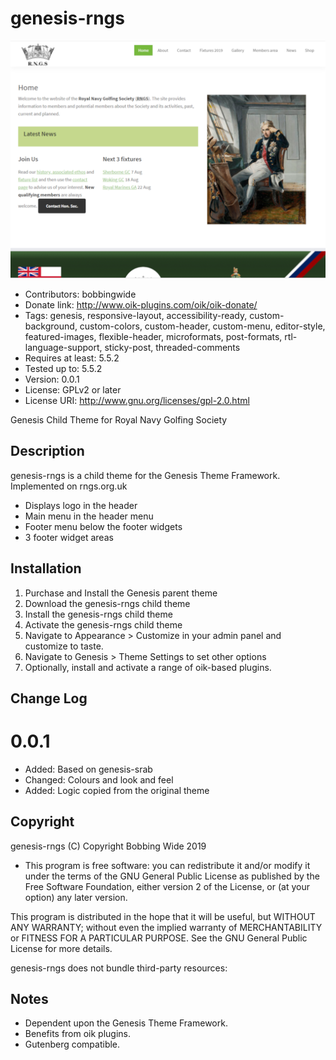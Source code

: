 # genesis-rngs 
![screenshot](https://raw.githubusercontent.com/bobbingwide/genesis-rngs/master/screenshot.png)
* Contributors: bobbingwide
* Donate link: http://www.oik-plugins.com/oik/oik-donate/
* Tags: genesis, responsive-layout, accessibility-ready, custom-background, custom-colors, custom-header, custom-menu, editor-style, featured-images, flexible-header, microformats, post-formats, rtl-language-support, sticky-post, threaded-comments
* Requires at least: 5.5.2
* Tested up to: 5.5.2
* Version: 0.0.1
* License: GPLv2 or later
* License URI: http://www.gnu.org/licenses/gpl-2.0.html

Genesis Child Theme for Royal Navy Golfing Society

## Description 
genesis-rngs is a child theme for the Genesis Theme Framework.
Implemented on rngs.org.uk

- Displays logo in the header
- Main menu in the header menu
- Footer menu below the footer widgets
- 3 footer widget areas


## Installation 

1. Purchase and Install the Genesis parent theme
2. Download the genesis-rngs child theme
3. Install the genesis-rngs child theme
4. Activate the genesis-rngs child theme
5. Navigate to Appearance > Customize in your admin panel and customize to taste.
6. Navigate to Genesis > Theme Settings to set other options
7. Optionally, install and activate a range of oik-based plugins.

## Change Log 
# 0.0.1 
* Added: Based on genesis-srab
* Changed: Colours and look and feel
* Added: Logic copied from the original theme

## Copyright 

genesis-rngs (C) Copyright Bobbing Wide 2019


* This program is free software: you can redistribute it and/or modify
it under the terms of the GNU General Public License as published by
the Free Software Foundation, either version 2 of the License, or
(at your option) any later version.

This program is distributed in the hope that it will be useful,
but WITHOUT ANY WARRANTY; without even the implied warranty of
MERCHANTABILITY or FITNESS FOR A PARTICULAR PURPOSE. See the
GNU General Public License for more details.

genesis-rngs does not bundle third-party resources:

## Notes 

- Dependent upon the Genesis Theme Framework.
- Benefits from oik plugins.
- Gutenberg compatible.

